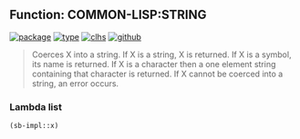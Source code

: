 ## Function: COMMON-LISP:STRING
[![package](https://img.shields.io/badge/Package-COMMON--LISP-5f9ea0.svg?style=social&colorA=999999)](../) [![type](https://img.shields.io/badge/Type-Function-5f9ea0.svg?style=social&colorA=999999)](../#function) [![clhs](https://img.shields.io/badge/CLHS-STRING-5f9ea0.svg?style=social&colorA=999999)](http://www.lispworks.com/documentation/HyperSpec/Body/a_string.htm) [![github](https://img.shields.io/badge/GitHub-View_the_source-5f9ea0.svg?style=social&colorA=999999&logo=github)](https://github.com/sbcl/sbcl/blob/master/src/code/string.lisp/) 

> Coerces X into a string. If X is a string, X is returned. If X is a
> symbol, its name is returned. If X is a character then a one element
> string containing that character is returned. If X cannot be coerced
> into a string, an error occurs.

### Lambda list
```cl
(sb-impl::x)
```
